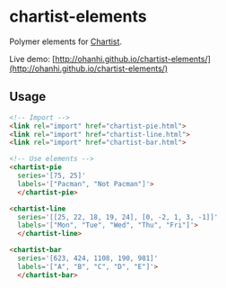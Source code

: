 # chartist-elements
Polymer elements for [Chartist](https://gionkunz.github.io/chartist-js).

Live demo:
[http://ohanhi.github.io/chartist-elements/](http://ohanhi.github.io/chartist-elements/)

## Usage

```html
<!-- Import -->
<link rel="import" href="chartist-pie.html">
<link rel="import" href="chartist-line.html">
<link rel="import" href="chartist-bar.html">

<!-- Use elements -->
<chartist-pie
  series='[75, 25]'
  labels='["Pacman", "Not Pacman"]'>
  </chartist-pie>

<chartist-line
  series='[[25, 22, 18, 19, 24], [0, -2, 1, 3, -1]]'
  labels='["Mon", "Tue", "Wed", "Thu", "Fri"]'>
  </chartist-line>

<chartist-bar
  series='[623, 424, 1108, 190, 981]'
  labels='["A", "B", "C", "D", "E"]'>
  </chartist-bar>
```
